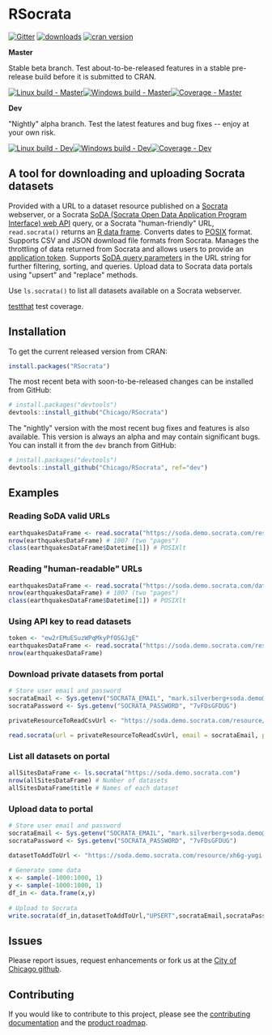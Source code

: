 RSocrata
========

[![Gitter](https://badges.gitter.im/repo.svg)](https://app.gitter.im/#/room/#Chicago_RSocrata:gitter.im)
[![downloads](https://cranlogs.r-pkg.org/badges/RSocrata)](https://CRAN.R-project.org/package=RSocrata)
[![cran version](https://www.r-pkg.org/badges/version/RSocrata)](https://CRAN.R-project.org/package=RSocrata)

**Master** 

Stable beta branch. Test about-to-be-released features in a stable pre-release build before it is submitted to CRAN.

[![Linux build - Master](https://img.shields.io/travis/Chicago/RSocrata/master.svg?style=flat-square&label=Linux%20build)](https://app.travis-ci.com/Chicago/RSocrata)[![Windows build - Master](https://img.shields.io/appveyor/ci/tomschenkjr/RSocrata/master.svg?style=flat-square&label=Windows%20build)](https://ci.appveyor.com/project/tomschenkjr/rsocrata/branch/master)[![Coverage - Master](https://img.shields.io/coveralls/Chicago/RSocrata/master.svg?style=flat-square&label=Coverage)](https://coveralls.io/github/Chicago/RSocrata?branch=master)

**Dev**

"Nightly" alpha branch. Test the latest features and bug fixes -- enjoy at your own risk.

[![Linux build - Dev](https://img.shields.io/travis/Chicago/RSocrata/dev.svg?style=flat-square&label=Linux%20build)](https://app.travis-ci.com/Chicago/RSocrata)[![Windows build - Dev](https://img.shields.io/appveyor/ci/tomschenkjr/RSocrata/dev.svg?style=flat-square&label=Windows%20build)](https://ci.appveyor.com/project/tomschenkjr/rsocrata/branch/dev)[![Coverage - Dev](https://img.shields.io/coveralls/Chicago/RSocrata/dev.svg?style=flat-square&label=Coverage)](https://coveralls.io/github/Chicago/RSocrata?branch=dev)

A tool for downloading and uploading Socrata datasets
-----------------------------------------------------

Provided with a URL to a dataset resource published on a [Socrata](https://www.tylertech.com/products/data-insights) webserver,
or a Socrata [SoDA (Socrata Open Data Application Program Interface) web API](https://dev.socrata.com) query,
or a Socrata "human-friendly" URL, ```read.socrata()```
returns an [R data frame](https://stat.ethz.ch/R-manual/R-devel/library/base/html/data.frame.html).
Converts dates to [POSIX](https://stat.ethz.ch/R-manual/R-devel/library/base/html/DateTimeClasses.html) format.
Supports CSV and JSON download file formats from Socrata.
Manages the throttling of data returned from Socrata and allows users to provide an [application token](https://dev.socrata.com/docs/app-tokens.html).
Supports [SoDA query parameters](https://dev.socrata.com/docs/queries.html) in the URL string for further filtering, sorting, and queries.
Upload data to Socrata data portals using "upsert" and "replace" methods.

Use ```ls.socrata()``` to list all datasets available on a Socrata webserver.

[testthat](https://cran.r-project.org/package=testthat) test coverage.

## Installation


To get the current released version from CRAN:

```R
install.packages("RSocrata")
```

The most recent beta with soon-to-be-released changes can be installed from GitHub:

```R
# install.packages("devtools")
devtools::install_github("Chicago/RSocrata")
```

The "nightly" version with the most recent bug fixes and features is also available. This version is always an alpha and may contain significant bugs. You can install it from the `dev` branch from GitHub:

```R
# install.packages("devtools")
devtools::install_github("Chicago/RSocrata", ref="dev")
```

Examples
--------

### Reading SoDA valid URLs
```r
earthquakesDataFrame <- read.socrata("https://soda.demo.socrata.com/resource/4334-bgaj.csv")
nrow(earthquakesDataFrame) # 1007 (two "pages")
class(earthquakesDataFrame$Datetime[1]) # POSIXlt
```

### Reading "human-readable" URLs
```r
earthquakesDataFrame <- read.socrata("https://soda.demo.socrata.com/dataset/USGS-Earthquakes-for-2012-11-01-API-School-Demo/4334-bgaj")
nrow(earthquakesDataFrame) # 1007 (two "pages")
class(earthquakesDataFrame$Datetime[1]) # POSIXlt
```

### Using API key to read datasets
```r
token <- "ew2rEMuESuzWPqMkyPfOSGJgE"
earthquakesDataFrame <- read.socrata("https://soda.demo.socrata.com/resource/4334-bgaj.csv", app_token = token)
nrow(earthquakesDataFrame)
```

### Download private datasets from portal
```r
# Store user email and password
socrataEmail <- Sys.getenv("SOCRATA_EMAIL", "mark.silverberg+soda.demo@socrata.com")
socrataPassword <- Sys.getenv("SOCRATA_PASSWORD", "7vFDsGFDUG")

privateResourceToReadCsvUrl <- "https://soda.demo.socrata.com/resource/a9g2-feh2.csv" # dataset

read.socrata(url = privateResourceToReadCsvUrl, email = socrataEmail, password = socrataPassword)
```

### List all datasets on portal
```r
allSitesDataFrame <- ls.socrata("https://soda.demo.socrata.com")
nrow(allSitesDataFrame) # Number of datasets
allSitesDataFrame$title # Names of each dataset
```

### Upload data to portal
```r
# Store user email and password
socrataEmail <- Sys.getenv("SOCRATA_EMAIL", "mark.silverberg+soda.demo@socrata.com")
socrataPassword <- Sys.getenv("SOCRATA_PASSWORD", "7vFDsGFDUG")

datasetToAddToUrl <- "https://soda.demo.socrata.com/resource/xh6g-yugi.json" # dataset
 
# Generate some data
x <- sample(-1000:1000, 1)
y <- sample(-1000:1000, 1)
df_in <- data.frame(x,y)
 
# Upload to Socrata
write.socrata(df_in,datasetToAddToUrl,"UPSERT",socrataEmail,socrataPassword)
```

## Issues

Please report issues, request enhancements or fork us at the [City of Chicago github](https://github.com/Chicago/RSocrata/issues).

## Contributing

If you would like to contribute to this project, please see the [contributing documentation](https://github.com/Chicago/RSocrata/blob/master/CONTRIBUTING.md) and the [product roadmap](https://github.com/Chicago/RSocrata/wiki/Roadmap#planned-releases).
